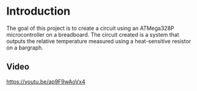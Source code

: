 # Introduction

The goal of this project is to create a circuit using an ATMega328P microcontroller on a breadboard. The circuit created is a system that outputs the relative temperature measured using a heat-sensitive resistor on a bargraph.

## Video

https://youtu.be/ap9F9wAoVx4
